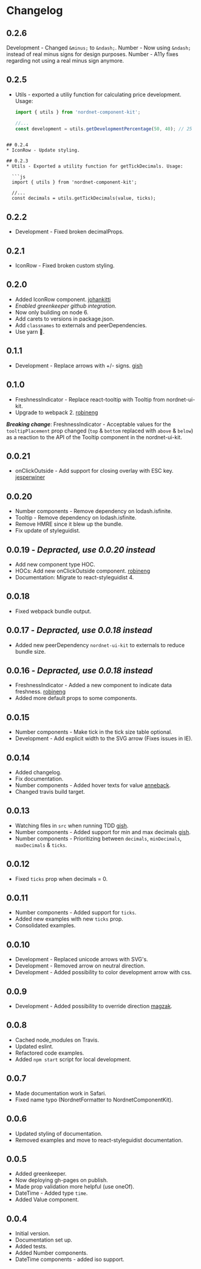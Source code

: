 # Changelog

## 0.2.6
Development - Changed `&minus;` to `&ndash;`.
Number - Now using `&ndash;` instead of real minus signs for design purposes.
Number - A11y fixes regarding not using a real minus sign anymore.

## 0.2.5

* Utils - exported a utiliy function for calculating price development. Usage:

  ```js
  import { utils } from 'nordnet-component-kit';

  //...
  const development = utils.getDevelopmentPercentage(50, 40); // 25
```

## 0.2.4
* IconRow - Update styling.

## 0.2.3
* Utils - Exported a utility function for getTickDecimals. Usage:

  ```js
  import { utils } from 'nordnet-component-kit';

  //...
  const decimals = utils.getTickDecimals(value, ticks);
```

## 0.2.2
* Development - Fixed broken decimalProps.

## 0.2.1
* IconRow - Fixed broken custom styling.

## 0.2.0
* Added IconRow component. [johankitti](https://github.com/johankitti)
* *Enabled greenkeeper github integration.*
* Now only building on node 6.
* Add carets to versions in package.json.
* Add `classnames` to externals and peerDependencies.
* Use yarn 🚀.

## 0.1.1
* Development - Replace arrows with +/- signs. [gish](https://github.com/gish)

## 0.1.0
* FreshnessIndicator - Replace react-tooltip with Tooltip from nordnet-ui-kit.
* Upgrade to webpack 2. [robineng](https://github.com/robineng)

***Breaking change***: FreshnessIndicator - Acceptable values for the `tooltipPlacement` prop changed (`top` & `bottom` replaced with `above` & `below`) as a reaction to the API of the Tooltip component in the nordnet-ui-kit.

## 0.0.21
* onClickOutside - Add support for closing overlay with ESC key. [jesperwiner](https://github.com/jesperwiner)

## 0.0.20
* Number components - Remove dependency on lodash.isfinite.
* Tooltip - Remove dependency on lodash.isfinite.
* Remove HMRE since it blew up the bundle.
* Fix update of styleguidist.

## 0.0.19 - *Depracted, use 0.0.20 instead*
* Add new component type HOC.
* HOCs: Add new onClickOutside component. [robineng](https://github.com/robineng)
* Documentation: Migrate to react-styleguidist 4.

## 0.0.18
* Fixed webpack bundle output.

## 0.0.17 - *Depracted, use 0.0.18 instead*
* Added new peerDependency `nordnet-ui-kit` to externals to reduce bundle size.

## 0.0.16 - *Depracted, use 0.0.18 instead*
* FreshnessIndicator - Added a new component to indicate data freshness. [robineng](https://github.com/robineng)
* Added more default props to some components.

## 0.0.15
* Number components - Make tick in the tick size table optional.
* Development - Add explicit width to the SVG arrow (Fixes issues in IE).

## 0.0.14
* Added changelog.
* Fix documentation.
* Number components - Added hover texts for value [anneback](https://github.com/anneback).
* Changed travis build target.

## 0.0.13
* Watching files in `src` when running TDD [gish](https://github.com/gish).
* Number components - Added support for min and max decimals [gish](https://github.com/gish).
* Number components - Prioritizing between `decimals`, `minDecimals`, `maxDecimals` & `ticks`.

## 0.0.12
* Fixed `ticks` prop when decimals = 0.

## 0.0.11
* Number components - Added support for `ticks`.
* Added new examples with new `ticks` prop.
* Consolidated examples.

## 0.0.10
* Development - Replaced unicode arrows with SVG's.
* Development - Removed arrow on neutral direction.
* Development - Added possibility to color development arrow with css.

## 0.0.9
* Development - Added possibility to override direction [magzak](https://github.com/magzak).

## 0.0.8
* Cached node_modules on Travis.
* Updated eslint.
* Refactored code examples.
* Added `npm start` script for local development.

## 0.0.7
* Made documentation work in Safari.
* Fixed name typo (NordnetFormatter to NordnetComponentKit).

## 0.0.6
* Updated styling of documentation.
* Removed examples and move to react-styleguidist documentation.

## 0.0.5
* Added greenkeeper.
* Now deploying gh-pages on publish.
* Made prop validation more helpful (use oneOf).
* DateTime - Added type `time`.
* Added Value component.

## 0.0.4
* Initial version.
* Documentation set up.
* Added tests.
* Added Number components.
* DateTime components - added iso support.

